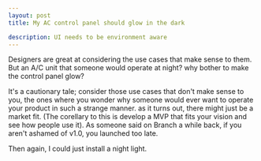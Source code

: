 ```yaml
---
layout: post
title: My AC control panel should glow in the dark

description: UI needs to be environment aware
---
```


Designers are great at considering the use cases that make sense to them. But an A/C unit that someone would operate at night? why bother to make the control panel glow?

It's a cautionary tale; consider those use cases that don't make sense to you, the ones where you wonder why someone would ever want to operate your product in such a strange manner. as it turns out, there might just be a market fit. (The corellary to this is develop a MVP that fits your vision and see how people use it). As someone said on Branch a while back, if you aren't ashamed of v1.0, you launched too late.

Then again, I could just install a night light.
